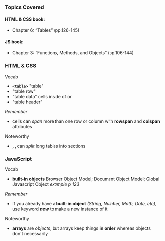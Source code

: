 ### Topics Covered
#### HTML & CSS book:
- Chapter 6: “Tables” (pp.126-145)
#### JS book:
- Chapter 3: “Functions, Methods, and Objects” (pp.106-144)

### HTML & CSS
Vocab
- **`<table>`** "table"
- **<tr>** "table row"
- **<td>** "table data" cells inside of <tr> or <th>
- **<th>** "table header"


*Remember*
- cells can *span* more than one row or column with **rowspan** and **colspan** attributes

Noteworthy
- **<tbody> , <thead>, <tfoot>** can *split* long tables into sections

### JavaScript
Vocab
- **built-in objects** Browser Object Model; Document Object Model; Global Javascript Object *example p 123*

*Remember*
- If you already have a **built-in object** *(String, Number, Math, Date, etc)*, use keyword ***new*** to make a new instance of it

Noteworthy
- **arrays** are *objects*, but arrays keep things **in order** whereas objects don't necessarily